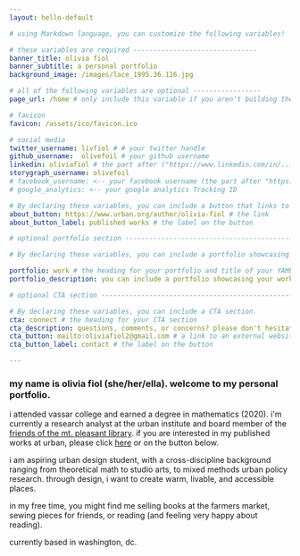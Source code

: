 ```yaml
---
layout: hello-default

# using Markdown language, you can customize the following variables!

# these variables are required -------------------------------
banner_title: olivia fiol
banner_subtitle: a personal portfolio
background_image: /images/lace_1995.36.116.jpg

# all of the following variables are optional -----------------
page_url: /home # only include this variable if you aren't building the page to your primary domain 

# favicon
favicon: /assets/ico/favicon.ico

# social media
twitter_username: livfiol # # your twitter handle
github_username:  olivefoil # your github username
linkedin: oliviafiol # the part after ("https://www.linkedin.com/in/...")
storygraph_username: olivefoil
# facebook_username: <-- your facebook username (the part after "https://www.facebook.com/...")
# google_analytics: <-- your google analytics Tracking ID

# By declaring these variables, you can include a button that links to an external website or to media.
about_button: https://www.urban.org/author/olivia-fiol # the link
about_button_label: published works # the label on the button

# optional portfolio section ------------------------------------------

# By declaring these variables, you can include a portfolio showcasing your work and organize your portfolio's items into a custom layout, all without adding any CSS. In addition, you must 1) create an HTML file in the_includes folder for each project with the text you'd like to display, and 2) create a YAML file in the _data folder describing the order in which each project should be shown and categorized. See `/includes/example.html` and `/_data/work.yml` for examples.

portfolio: work # the heading for your portfolio and title of your YAML file
portfolio_description: you can include a portfolio showcasing your work and organize your portfolio's items into a custom layout, all without adding any CSS. # a description to be desplayed below the heading and above the content

# optional CTA section --------------------------------------------------

# By declaring these variables, you can include a CTA section.
cta: connect # the heading for your CTA section
cta_description: questions, comments, or concerns? please don't hesitate to reach out. # a description to be desplayed below the heading and above the content
cta_button: mailto:oliviafiol2@gmail.com # a link to an external website or to media
cta_button_label: contact # the label on the button

---			
```

[//]: # (write a bit about yourself here)
### my name is **olivia fiol (she/her/ella)**. welcome to my personal portfolio.  

i attended vassar college and earned a degree in mathematics (2020). i'm currently a research analyst at the urban institute and board member of the [friends of the mt. pleasant library](https://mtpfriends.bigcartel.com/). if you are interested in my published works at urban, please click [here](https://www.urban.org/author/olivia-fiol) or on the button below.  
  
i am aspiring urban design student, with a cross-discipline background ranging from theoretical math to studio arts, to mixed methods urban policy research. through design, i want to create warm, livable, and accessible places. 

in my free time, you might find me selling books at the farmers market, sewing pieces for friends, or reading (and feeling very happy about reading).

currently based in washington, dc. 

